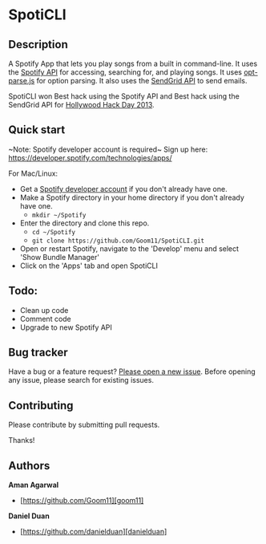 # SpotiCLI

## Description

A Spotify App that lets you play songs from a built in command-line. It uses the [Spotify API][spotifyapi] for accessing, searching for, and playing songs. It uses [opt-parse.js][optparsejs] for option parsing. It also uses the [SendGrid API][sendgridapi] to send emails.

SpotiCLI won Best hack using the Spotify API and Best hack using the SendGrid API for [Hollywood Hack Day 2013][hollywoodhack].

## Quick start
~Note: Spotify developer account is required~
Sign up here: https://developer.spotify.com/technologies/apps/

For Mac/Linux:

* Get a [Spotify developer account][spotifyapi] if you don't already have one.
* Make a Spotify directory in your home directory if you don't already have one.
  * `mkdir ~/Spotify`
* Enter the directory and clone this repo.
  * `cd ~/Spotify`
  * `git clone https://github.com/Goom11/SpotiCLI.git`
* Open or restart Spotify, navigate to the 'Develop' menu and select 'Show Bundle Manager'
* Click on the 'Apps' tab and open SpotiCLI

## Todo:

* Clean up code
* Comment code
* Upgrade to new Spotify API

## Bug tracker

Have a bug or a feature request? [Please open a new issue][issues]. Before opening any issue, please search for existing issues.

## Contributing

Please contribute by submitting pull requests.

Thanks!

## Authors

**Aman Agarwal**

* [https://github.com/Goom11][goom11]

**Daniel Duan**

* [https://github.com/danielduan][danielduan]

[optparsejs]: https://github.com/jfd/optparse-js                "optparse js"
[spotifyapi]: https://developer.spotify.com/technologies/apps/  "spotify api"
[sendgridapi]: http://sendgrid.com/docs/API_Reference/Web_API/  "sendgrid api"
[hollywoodhack]: http://www.hollywoodhackday.com/               "hollywood hack"
[issues]: https://github.com/Goom11/SpotiCLI/issues             "issues"
[goom11]: https://github.com/Goom11                             "goom11"
[danielduan]: https://github.com/danielduan                     "daniel duan"
